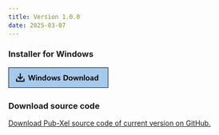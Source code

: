 ```yaml
---
title: Version 1.0.0
date: 2025-03-07
---
```

### **Installer for Windows**
<div style="display: inline-block; text-align: left; margin-top: 0;">
  <a href="https://github.com/crossing96/Pub-Xel/releases/download/v1.0.0/Pub-Xel_Installer_v1.0.0.exe" style="margin: 0;">
    <img src="/windowsdownload.png" alt="Download Pub-Xel Installer" style="width:200px;height:auto;">
  </a>
</div>

### **Download source code**
[Download Pub-Xel source code of current version on GitHub.](https://github.com/crossing96/Pub-Xel/releases/tag/v1.0.0)